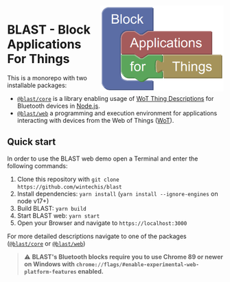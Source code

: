 <img src="packages/web/public/assets/media/logo.png" alt="BLAST logo" title="BLAST" align="right" height="200" />

# BLAST - Block Applications For Things
This is a monorepo with two installable packages:
* [`@blast/core`](./packages/core/) is a library enabling usage of [WoT Thing Descriptions](https://www.w3.org/2019/wot/td) for Bluetooth devices in [Node.js](https://nodejs.org/).
* [`@blast/web`](./packages/web/) a programming and execution environment for applications interacting with devices from the Web of Things ([WoT](https://www.w3.org/TR/wot-architecture/)).

## Quick start
In order to use the BLAST web demo open a Terminal and enter the following commands:
1. Clone this repository with `git clone https://github.com/wintechis/blast`
2. Install dependencies: `yarn install` (`yarn install --ignore-engines` on node v17+)
3. Build BLAST: `yarn build`
4. Start BLAST web: `yarn start`
5. Open your Browser and navigate to `https://localhost:3000`

For more detailed descriptions navigate to one of the packages ([`@blast/core`](./packages/core/) or [`@blast/web`](./packages/web/))

> :warning: **BLAST's Bluetooth blocks require you to use Chrome 89 or newer on Windows with `chrome://flags/#enable-experimental-web-platform-features` enabled.**
